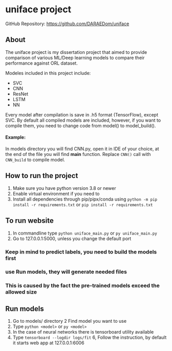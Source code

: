 # uniface project
GitHub Repository: https://github.com/DARAEDom/uniface

## About
The uniface project is my dissertation project that aimed to provide comparison of various ML/Deep learning models to compare their performance against ORL dataset. 

Modeles included in this project include:
- SVC
- CNN
- ResNet
- LSTM
- NN

Every model after compilation is save in .h5 format (TensorFlow), except SVC. By default all compiled models are included, however, if you want to compile them, you need to change code from model() to model_build().
#### Example:
In models directory you will find CNN.py, open it in IDE of your choice, at the end of the file you will find __main__ function. Replace `CNN()` call with `CNN_build` to compile model. 

## How to run the project
1. Make sure you have python version 3.8 or newer
2. Enable virtual environment if you need to
3. Install all dependencies through pip/pipx/conda using 
`python -m pip install -r requirements.txt` or `pip install -r requirements.txt`

## To run website
1. In commandline type `python uniface_main.py` or `py uniface_main.py`
2. Go to 127.0.0.1:5000, unless you change the default port
### Keep in mind to predict labels, you need to build the models first
### use Run models, they will generate needed files
### This is caused by the fact the pre-trained models exceed the allowed size

## Run models
1. Go to models/ directory
2  Find model you want to use
3. Type `python <model>` or `py <model>`
4. In the case of neural networks there is tensorboard utility available
5. Type `tensorboard --logdir logs/fit`
6, Follow the instruction, by default it starts web app at 127.0.0.1:6006
